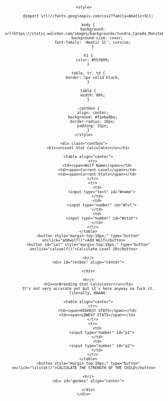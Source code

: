<html>
<head>
	<title>level calculator</title>
	<script type="text/javascript" src="script.js"></script>
	
	<style>
	
		@import url(//fonts.googleapis.com/css2?family=Amatic+SC);
	
		body {
			background: url(https://static.wolvden.com/images/backgrounds/tundra_Canada_Manitoba_LaplandRosebay.png);
    			background-size: cover;
			font-family: 'Amatic SC', cursive;
    		}
		
		h1 {
			color: #553b09;
		}
		
		table, tr, td {
			border: 1px solid black;
		}
		
		table {
			width: 80%;
		}
		
		.contbox {
			align: center;
			background: #f1ebe0ba;
			border-radius: 10px;
			padding: 15px;
		}
	</style>
	
</head>
<body align="center">

	<div class="contbox">
		<h1><u>Level Stat Calculator</u></h1>

		<table align="center">
			<tr>
				<td><span>Wolf Name</span></td>
				<td><span>Current Level</span></td>
				<td><span>Current Stats</span></td>
			</tr>
			<tr>
				<td>
					<input type="text" id="Wname">
				</td>
				<td>
					<input type="number" id="Wlvl">
				</td>
				<td>
					<input type="number" id="Wstat">
				</td>
			</tr>
		</table>
		<button style="margin-top:10px;" type="button" onclick="addwolf()">Add Wolf</button>
		<button id="cal" style="margin-top:10px;" type="button" onclick="calcwolf()">Calculate Level 20</button>

		<hr/>
		<div id="resbox" align="center">

		</div>

		<hr/>
		<h1><u>Breeding Stat Calculator</u></h1>
		It's not very accurate yet but it's here anyway so fuck it.
		literally, HAAAH.

		<table align="center">
			<tr>
				<td><span>HIGHEST STATS</span></td>
				<td><span>LOWEST STATS</span></td>
			</tr>
			<tr>
				<td>
					<input type="number" id="p1">
				</td>
				<td>
					<input type="number" id="p2">
				</td>
			</tr>
		</table>
		<button style="margin-top:10px;" type="button" onclick="lilstat()">CALCULATE THE STRENGTH OF THE CHILD</button>

		<hr/>
		<div id="genbox" align="center">

		</div>
	</div>
	
</body>
</html>
